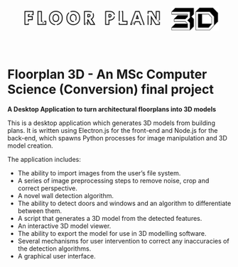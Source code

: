 ![Floorplan3D Logo](images/logo_white.png)

# Floorplan 3D - An MSc Computer Science (Conversion) final project

**A Desktop Application to turn architectural floorplans into 3D models**

This is a desktop application which generates 3D models from building plans. It is written using Electron.js for the front-end and Node.js for the back-end, which spawns Python processes for image manipulation and 3D model creation.

The application includes:
+ The ability to import images from the user’s file system.
+ A series of image preprocessing steps to remove noise, crop and correct perspective.
+ A novel wall detection algorithm.
+ The ability to detect doors and windows and an algorithm to differentiate between them.
+ A script that generates a 3D model from the detected features.
+ An interactive 3D model viewer.
+ The ability to export the model for use in 3D modelling software.
+ Several mechanisms for user intervention to correct any inaccuracies of the detection algorithms.
+ A graphical user interface.


